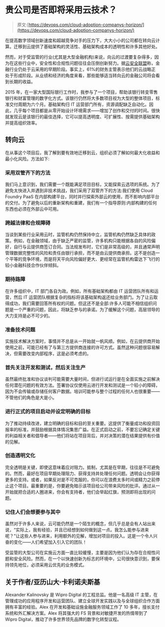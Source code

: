 # 贵公司是否即将采用云技术？

> 原文:[https://devops.com/cloud-adoption-companys-horizon/](https://devops.com/cloud-adoption-companys-horizon/)

在提高数字领域创新速度和超越竞争对手的压力下，大大小小的公司都在转向云计算。迁移到云提供了基础架构的灵活性、基础架构成本的透明性和许多其他好处。

然而，对于受监管的行业(尤其是大型金融机构)来说，向云的过渡要复杂得多，因为在这些行业中，安全性和合规性问题往往会压倒创新努力。据[云安全联盟](https://downloads.cloudsecurityalliance.org/initiatives/surveys/financial-services/Cloud_Adoption_In_The_Financial_Services_Sector_Survey_March2015_FINAL.pdf)称，金融行业仍处于云采用的早期阶段。事实上，61%的财务主管表示他们的云战略正处于形成阶段。从业绩和经济的角度来看，那些能够适当转向云的金融公司将会看到长期的收益。

2015 年，在一家大型国际银行工作时，我参与了一个项目，帮助该银行转变零售银行和财富管理的数字化方式。该银行仍然将大多数项目视为大型的整体项目，标准交付周期为六个月。基础架构归 IT 运营部门所有，资源调配缺乏自动化。因此，几乎每个项目都是从零开始设计环境需求——增加了创作和交付的时间。很快就发现云是该银行的最佳选择，它可以提高透明度、可扩展性、按需提供基础架构并提高组织效率。

## 转向云

在从事这个项目后，我了解到要有效地迁移到云，组织必须了解如何最大化收益和最小化风险。方法如下:

### **采用双管齐下的方法**

我们马上意识到，我们需要一个既能满足项目目标，又能探索云选项的系统。为了避免太快进入并遇到非技术挑战，我们采用了双管齐下的方法:我们使用 Cloud Foundry PaaS 在内部构建平台，同时并行探索外部云的使用，而不影响内部平台的交付。为了避免以后的重新架构和重建，我们有一个指导原则:内部构建的任何东西也必须在外部云中可用。

### **跨越法律和合规障碍**

当谈到某些行业采用云时，监管机构仍然保持中立，监管机构仍然缺乏具体的政策。例如，在金融领域，由于缺乏严密的监管，许多机构只能根据各自的风险偏好，自行与云提供商签订合同。当法规发布时，它们是非常高级的，并且通常声明管理数据完整性的风险和责任由银行承担，而不是由云提供商承担。这不是创造一个平等的竞争环境，而是将天平向风险偏好更大、更经常在监管机构雷达下飞行的较小金融科技合作伙伴倾斜。

### **期待路障**

在许多组织中，IT 部门各自为政。例如，所有基础架构都由 IT 运营团队所有和运营，然后 IT 运营团队根据复杂的指标将该基础架构返还给业务部门。为了让云取得成功，我们需要回答所有权的问题。但这还不是全部:许多人可能不相信组织问题是一个严重的问题，因此，将缺乏参与的承诺。为了缓解这个问题，高层领导的大力支持是必不可少的。

### **准备技术问题**

实施技术解决方案时，事情并不总是从一开始就一帆风顺。例如，在云提供商开始使用之前，可能已经有了与第三方提供商连接的许可方式。虽然这种问题很容易解决，但需要改变内部程序，这是必须考虑的。

### **首先关注开发和测试，然后关注生产**

虽然最终批准和协议谈判可能需要大量时间，但进行试运行是在全面实施之前解决任何潜在问题的有效方法。签署协议仅使用云进行开发和测试是一个较小的障碍，因为不会传输或存储任何客户数据。培训可能参与整个过程的任何人也很重要——不管他们的角色是大是小。

### **进行正式的项目启动并设定明确的目标**

为了推动持续改进，建立明确的目标和目的至关重要。这提供了衡量成功和投资回报率的标准，并鼓励根据具体情况集思广益。在正式启动之前，不要忘记确定关键的利益相关者和倡导者——他们将站在项目背后，并对决策的潜在结果提供有价值的见解。

### **创造透明文化**

完全透明是关键，即使这意味着应对阻力。抵制，尤其是在早期，往往是不可避免的。然而，最好在项目早期处理阻力、获得支持并处理任何问题。透明会让你获得更多的支持。或者，如果反对是不可克服的，你可以在浪费太多时间或精力之前停止这个项目。最重要的是，你要避免暗示该项目给公司带来风险的批评。通过从一开始就把合适的人圈进来，你会有支持者，他们会举起红旗，预测即将出现的问题。

### **记住人们会想要参与其中**

虽然对于许多人来说，云可能仍然是一个陌生的概念，但几乎总是会有人站出来说，“实际上，我有经验，并且已经想到如何做到这一点。我怎么能参与进来呢？”让这些人参与进来，利用额外的见解，增加对项目的投入。这是一个令人兴奋的变化——人们希望加入引入它的团队！

受监管的大型公司在实施云方面一直比较缓慢，主要是因为他们认为存在合规性问题和安全风险。然而，在一个以快速创新为标志的环境中，公司很快意识到，要保持领先地位，必须采用云优先的业务模式。

## 关于作者/亚历山大·卡利诺夫斯基

Alexander Kalinovsky 是 Wipro Digital 的工程总监。他是一名高级 IT 主管，在管理成功的应用程序开发和运营团队、建立全球开发实践以及与全球组织合作方面拥有丰富的经验。Alex 在开发和基础设施金融服务领域工作了 10 多年，擅长支付系统和外汇解决方案。Alex 将其强大的 FS 背景和对敏捷开发的热情带到了 Wipro Digital，推动了许多世界领先品牌的数字化转型议程。
